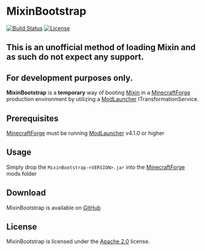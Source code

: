 # MixinBootstrap

[![Build Status](https://api.travis-ci.com/LXGaming/MixinBootstrap.svg?branch=master)](https://travis-ci.com/LXGaming/MixinBootstrap)
[![License](https://lxgaming.github.io/badges/License-Apache%202.0-blue.svg)](https://www.apache.org/licenses/LICENSE-2.0)

## This is an unofficial method of loading Mixin and as such do not expect any support.

## For development purposes only.

**MixinBootstrap** is a **temporary** way of booting [Mixin](https://github.com/SpongePowered/Mixin) in a [MinecraftForge](https://github.com/MinecraftForge/MinecraftForge) production environment by utilizing a [ModLauncher](https://github.com/cpw/modlauncher) ITransformationService.

## Prerequisites
[MinecraftForge](https://github.com/MinecraftForge/MinecraftForge) must be running [ModLauncher](https://github.com/cpw/modlauncher) v4.1.0 or higher

## Usage
Simply drop the `MixinBootstrap-<VERSION>.jar` into the [MinecraftForge](https://github.com/MinecraftForge/MinecraftForge) mods folder

## Download
MixinBootstrap is available on [GitHub](https://github.com/LXGaming/MixinBootstrap/releases)

## License
MixinBootstrap is licensed under the [Apache 2.0](https://www.apache.org/licenses/LICENSE-2.0) license.
